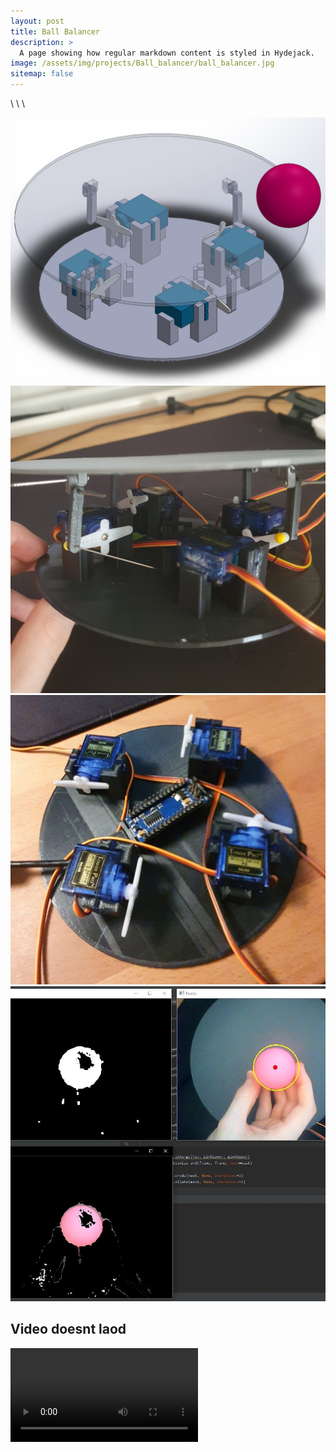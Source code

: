 ```yaml
---
layout: post
title: Ball Balancer
description: >
  A page showing how regular markdown content is styled in Hydejack.
image: /assets/img/projects/Ball_balancer/ball_balancer.jpg
sitemap: false
---
```

\\
\\
\\

![Screenshot](/assets/img/projects/Ball_balancer/ball_balancer.jpg)
![Screenshot](/assets/img/projects/Ball_balancer/assembled.jpg)
![Screenshot](/assets/img/projects/Ball_balancer/assembly.jpg)
![Screenshot](/assets/img/projects/Ball_balancer/openCV.jpg)

## Video doesnt laod
![Screenshot](/assets/img/projects/Ball_balancer/ball_not_balancing.mp4)
